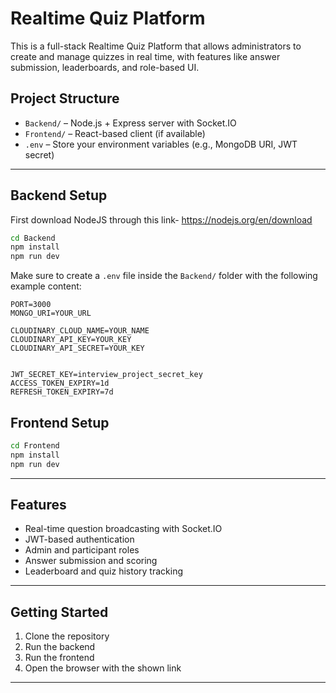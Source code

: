 # Realtime Quiz Platform

This is a full-stack Realtime Quiz Platform that allows administrators to create and manage quizzes in real time, with features like answer submission, leaderboards, and role-based UI.

## Project Structure

- `Backend/` – Node.js + Express server with Socket.IO
- `Frontend/` – React-based client (if available)
- `.env` – Store your environment variables (e.g., MongoDB URI, JWT secret)

---

## Backend Setup
First download NodeJS through this link-
https://nodejs.org/en/download

```bash
cd Backend
npm install
npm run dev
```

Make sure to create a `.env` file inside the `Backend/` folder with the following example content:

```
PORT=3000
MONGO_URI=YOUR_URL

CLOUDINARY_CLOUD_NAME=YOUR_NAME
CLOUDINARY_API_KEY=YOUR_KEY
CLOUDINARY_API_SECRET=YOUR_KEY


JWT_SECRET_KEY=interview_project_secret_key
ACCESS_TOKEN_EXPIRY=1d
REFRESH_TOKEN_EXPIRY=7d
```

## Frontend Setup

```bash
cd Frontend
npm install
npm run dev
```


---

## Features

- Real-time question broadcasting with Socket.IO
- JWT-based authentication
- Admin and participant roles
- Answer submission and scoring
- Leaderboard and quiz history tracking

---

## Getting Started

1. Clone the repository
2. Run the backend
3. Run the frontend
4. Open the browser with the shown link

---


